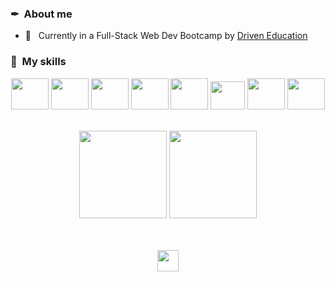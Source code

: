 <h3> ✒ &nbsp;About me </h3>
  
- 🔬 &nbsp; Currently in a Full-Stack Web Dev Bootcamp by <a href="driven.com.br" path="https://www.driven.com.br/">Driven Education</a>

<h3>🎨 &nbsp;My skills</h3>

 <div align="center">
  <img src="https://cdn.jsdelivr.net/gh/devicons/devicon/icons/vscode/vscode-original.svg" width="60" height="50"/>
  <img src="https://cdn.jsdelivr.net/gh/devicons/devicon/icons/postgresql/postgresql-plain.svg" width="60" height="50"/>
  <img src="https://cdn.jsdelivr.net/gh/devicons/devicon/icons/docker/docker-plain.svg" width="60" height="50"/>  
  <img src="https://cdn.jsdelivr.net/gh/devicons/devicon/icons/react/react-original.svg" width="60" height="50"/>
  <img src="https://cdn.jsdelivr.net/gh/devicons/devicon/icons/typescript/typescript-plain.svg" width="60" height="50"/> 
  <img src="https://cdn.jsdelivr.net/gh/devicons/devicon/icons/jest/jest-plain.svg" width="55" height="45"/>
  <img src="https://cdn.jsdelivr.net/gh/devicons/devicon/icons/nodejs/nodejs-original.svg" width="60" height="50"/>
  <img src="https://cdn.jsdelivr.net/gh/devicons/devicon/icons/mongodb/mongodb-original.svg" width="60" height="50"/>
</div>

<br/>

<p align="center">
<img height="140em" src="https://github-readme-stats.vercel.app/api/top-langs/?username=RubensAlgeri&layout=compact&langs_count=7&theme=dark"/>
 <img height="140em" src="https://github-readme-stats.vercel.app/api?username=RubensAlgeri&show_icons=true&theme=dark&include_all_commits=true&count_private=true"/>
</p>

<br/>

<br/>

<div align="center">
  <a href="https://www.linkedin.com/in/rubensalgeri/">
    <img src="https://img.shields.io/badge/-LinkedIn-black.svg?style=for-the-badge&logo=linkedin&colorB=blue" height="34px" />
  </a>
</div>
